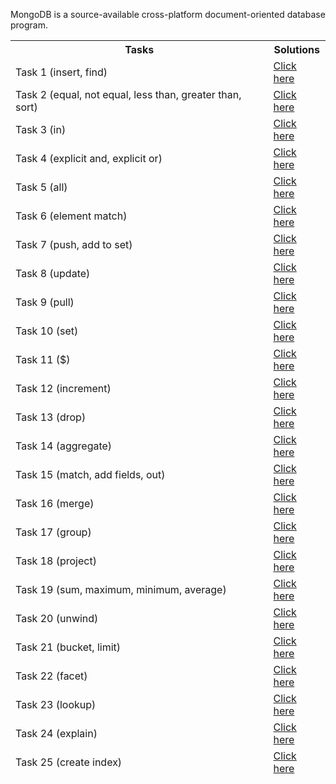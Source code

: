 MongoDB is a source-available cross-platform document-oriented database program. 


<table>
<thead><th>Tasks</th><th>Solutions</tdh><thead>
<tr><td>Task 1 (insert, find)</td> <td> <a href="https://github.com/Zubair650/MongoDB-Tasks/blob/main/All%20Tasks/Task%201%20(insert%2C%20find).txt"> Click here </a> </td></tr>
<tr><td>Task 2 (equal, not equal, less than, greater than, sort)</td> <td> <a href="https://github.com/Zubair650/MongoDB-Tasks/blob/main/All%20Tasks/Task%202%20(equal%2C%20not%20equal%2C%20less%20than%2C%20greater%20than%2C%20sort)).txt"> Click here </a> </td></tr>
<tr><td>Task 3 (in)</td> <td> <a href="https://github.com/Zubair650/MongoDB-Tasks/blob/main/All%20Tasks/Task%203%20(in).txt"> Click here</a> </td></tr>
<tr><td>Task 4 (explicit and, explicit or)</td> <td> <a href="https://github.com/Zubair650/MongoDB-Tasks/blob/main/All%20Tasks/Task%204%20(explicit%20and%2C%20explicit%20or).txt"> Click here</a> </td></tr>
<tr><td>Task 5 (all)</td> <td> <a href="https://github.com/Zubair650/MongoDB-Tasks/blob/main/All%20Tasks/Task%205%20(all).txt"> Click here</a> </td></tr>
<tr><td>Task 6 (element match)</td> <td> <a href="https://github.com/Zubair650/MongoDB-Tasks/blob/main/All%20Tasks/Task%206%20(element%20match).txt"> Click here</a> </td></tr>
<tr><td>Task 7 (push, add to set)</td> <td> <a href="https://github.com/Zubair650/MongoDB-Tasks/blob/main/All%20Tasks/Task%207%20(push%2C%20add%20to%20set).txt"> Click here</a> </td></tr>
<tr><td>Task 8 (update)</td> <td> <a href="https://github.com/Zubair650/MongoDB-Tasks/blob/main/All%20Tasks/Task%208%20(update).txt"> Click here</a> </td></tr>
<tr><td>Task 9 (pull)</td> <td> <a href="https://github.com/Zubair650/MongoDB-Tasks/blob/main/All%20Tasks/Task%209%20(pull).txt"> Click here</a> </td></tr>
<tr><td>Task 10 (set)</td> <td> <a href="https://github.com/Zubair650/MongoDB-Tasks/blob/main/All%20Tasks/Task%2010%20(set).txt"> Click here</a> </td></tr>
<tr><td>Task 11 ($)</td> <td> <a href="https://github.com/Zubair650/MongoDB-Tasks/blob/main/All%20Tasks/Task%2011%20(%24).txt"> Click here</a> </td></tr>
<tr><td>Task 12 (increment)</td> <td> <a href="https://github.com/Zubair650/MongoDB-Tasks/blob/main/All%20Tasks/Task%2012%20(increment).txt"> Click here</a> </td></tr>
<tr><td>Task 13 (drop)</td> <td> <a href="https://github.com/Zubair650/MongoDB-Tasks/blob/main/All%20Tasks/Task%2013%20(drop).txt"> Click here</a> </td></tr>
<tr><td>Task 14 (aggregate)</td> <td> <a href="https://github.com/Zubair650/MongoDB-Tasks/blob/main/All%20Tasks/Task%2014%20(aggregate).txt"> Click here</a> </td></tr>
<tr><td>Task 15 (match, add fields, out)</td> <td> <a href="https://github.com/Zubair650/MongoDB-Tasks/blob/main/All%20Tasks/Task%2015%20(match%2C%20add%20fields%2C%20out).txt"> Click here</a> </td></tr>
<tr><td>Task 16 (merge)</td> <td> <a href="https://github.com/Zubair650/MongoDB-Tasks/blob/main/All%20Tasks/Task%2016%20(merge).txt"> Click here</a> </td></tr>
<tr><td>Task 17 (group)</td> <td> <a href="https://github.com/Zubair650/MongoDB-Tasks/blob/main/All%20Tasks/Task%2017%20(group).txt"> Click here</a> </td></tr>
<tr><td>Task 18 (project)</td> <td> <a href="https://github.com/Zubair650/MongoDB-Tasks/blob/main/All%20Tasks/task%2018%20(project).txt"> Click here</a> </td></tr>
<tr><td>Task 19 (sum, maximum, minimum, average)</td> <td> <a href="https://github.com/Zubair650/MongoDB-Tasks/blob/main/All%20Tasks/Task%2019%20(sum%2C%20maximum%2C%20minimum%2C%20average).txt"> Click here</a> </td></tr>
<tr><td>Task 20 (unwind)</td> <td> <a href="https://github.com/Zubair650/MongoDB-Tasks/blob/main/All%20Tasks/Task%2020%20(unwind).txt"> Click here</a> </td></tr>
<tr><td>Task 21 (bucket, limit)</td> <td> <a href="https://github.com/Zubair650/MongoDB-Tasks/blob/main/All%20Tasks/Task%2021%20(bucket%2C%20limit).txt"> Click here</a> </td></tr>
<tr><td>Task 22 (facet)</td> <td> <a href="https://github.com/Zubair650/MongoDB-Tasks/blob/main/All%20Tasks/Task%2022%20(facet).txt"> Click here</a> </td></tr>
<tr><td>Task 23 (lookup)</td> <td> <a href="https://github.com/Zubair650/MongoDB-Tasks/blob/main/All%20Tasks/Task%2023%20(lookup).txt"> Click here</a> </td></tr>
<tr><td>Task 24 (explain)</td> <td> <a href="https://github.com/Zubair650/MongoDB-Tasks/blob/main/All%20Tasks/Task%2024%20(explain).txt"> Click here</a> </td></tr>
<tr><td>Task 25 (create index)</td> <td> <a href="https://github.com/Zubair650/MongoDB-Tasks/blob/main/All%20Tasks/Task%2025%20(create%20index).txt"> Click here</a> </td></tr>
</table>